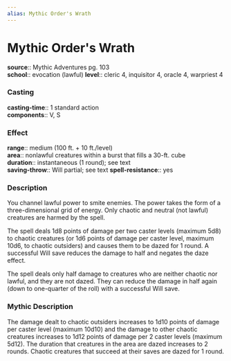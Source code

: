 ```yaml
---
alias: Mythic Order's Wrath
---
```


# Mythic Order's Wrath

**source**:: Mythic Adventures pg. 103  
**school**:: evocation (lawful)
**level**:: cleric 4, inquisitor 4, oracle 4, warpriest 4

### Casting 

**casting-time**:: 1 standard action  
**components**:: V, S

### Effect 

**range**:: medium (100 ft. + 10 ft./level)  
**area**:: nonlawful creatures within a burst that fills a 30-ft. cube  
**duration**:: instantaneous (1 round); see text  
**saving-throw**:: Will partial; see text
**spell-resistance**:: yes

### Description 

You channel lawful power to smite enemies. The power takes the form of a three-dimensional grid of energy. Only chaotic and neutral (not lawful) creatures are harmed by the spell.  
  
The spell deals 1d8 points of damage per two caster levels (maximum 5d8) to chaotic creatures (or 1d6 points of damage per caster level, maximum 10d6, to chaotic outsiders) and causes them to be dazed for 1 round. A successful Will save reduces the damage to half and negates the daze effect.  
  
The spell deals only half damage to creatures who are neither chaotic nor lawful, and they are not dazed. They can reduce the damage in half again (down to one-quarter of the roll) with a successful Will save.

### Mythic Description

The damage dealt to chaotic outsiders increases to 1d10 points of damage per caster level (maximum 10d10) and the damage to other chaotic creatures increases to 1d12 points of damage per 2 caster levels (maximum 5d12). The duration that creatures in the area are dazed increases to 2 rounds. Chaotic creatures that succeed at their saves are dazed for 1 round.
